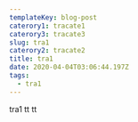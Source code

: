 ```yaml
---
templateKey: blog-post
caterory1: tracate1
caterory3: tracate3
slug: tra1
caterory2: tracate2
title: tra1
date: 2020-04-04T03:06:44.197Z
tags:
  - tra1
---
```

tra1 tt tt